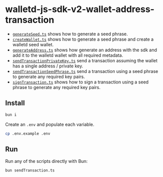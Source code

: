 # walletd-js-sdk-v2-wallet-address-transaction

- [`generateSeed.ts`](./generateSeed.ts) shows how to generate a seed phrase.
- [`createWallet.ts`](./createWallet.ts) shows how to generate a seed phrase and create a walletd seed wallet.
- [`generateAddress.ts`](./generateAddress.ts) shows how generate an address with the sdk and add it to the walletd wallet with all required metadata.
- [`sendTransactionPrivateKey.ts`](./sendTransactionPrivateKey.ts) send a transaction assuming the wallet has a single address / private key.
- [`sendTransactionSeedPhrase.ts`](./sendTransactionSeedPhrase.ts) send a transaction using a seed phrase to generate any required key pairs.
- [`signTransaction.ts`](./signTransaction.ts) shows how to sign a transaction using a seed phrase to generate any required key pairs.

## Install

```sh
bun i
```

Create an `.env` and populate each variable.

```sh
cp .env.example .env
```

## Run

Run any of the scripts directly with Bun:

```sh
bun sendTransaction.ts
```
